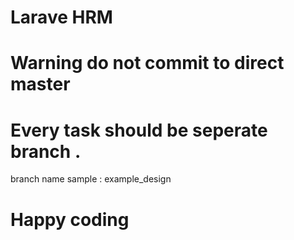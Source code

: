 # Larave HRM 
# Warning do not commit to direct master
# Every task should be seperate branch . 
<p>branch name sample : example_design<p>


# Happy coding
